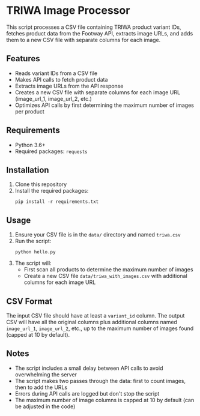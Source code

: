 # TRIWA Image Processor

This script processes a CSV file containing TRIWA product variant IDs, fetches product data from the Footway API, extracts image URLs, and adds them to a new CSV file with separate columns for each image.

## Features

- Reads variant IDs from a CSV file
- Makes API calls to fetch product data
- Extracts image URLs from the API response
- Creates a new CSV file with separate columns for each image URL (image_url_1, image_url_2, etc.)
- Optimizes API calls by first determining the maximum number of images per product

## Requirements

- Python 3.6+
- Required packages: `requests`

## Installation

1. Clone this repository
2. Install the required packages:
   ```
   pip install -r requirements.txt
   ```

## Usage

1. Ensure your CSV file is in the `data/` directory and named `triwa.csv`
2. Run the script:
   ```
   python hello.py
   ```
3. The script will:
   - First scan all products to determine the maximum number of images
   - Create a new CSV file `data/triwa_with_images.csv` with additional columns for each image URL

## CSV Format

The input CSV file should have at least a `variant_id` column. The output CSV will have all the original columns plus additional columns named `image_url_1`, `image_url_2`, etc., up to the maximum number of images found (capped at 10 by default).

## Notes

- The script includes a small delay between API calls to avoid overwhelming the server
- The script makes two passes through the data: first to count images, then to add the URLs
- Errors during API calls are logged but don't stop the script
- The maximum number of image columns is capped at 10 by default (can be adjusted in the code)
